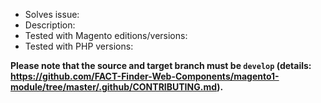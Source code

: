 - Solves issue: 
- Description: 
- Tested with Magento editions/versions: 
- Tested with PHP versions: 

**Please note that the source and target branch must be `develop` (details: https://github.com/FACT-Finder-Web-Components/magento1-module/tree/master/.github/CONTRIBUTING.md).**
